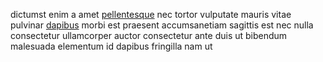 dictumst enim a amet [pellentesque](generated_webpages/est5.md) nec tortor
vulputate mauris vitae pulvinar [dapibus](generated_webpages/faucibus3.md)
morbi est praesent accumsanetiam sagittis est nec nulla consectetur ullamcorper
auctor consectetur ante duis ut bibendum malesuada elementum id dapibus
fringilla nam ut
